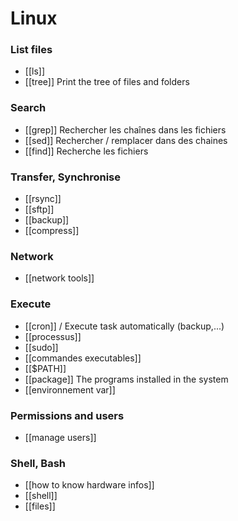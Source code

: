 # Linux

### List files 
* [[ls]] 
* [[tree]]  Print the tree of files and folders 

### Search 
* [[grep]] Rechercher les chaînes dans les fichiers
* [[sed]] Rechercher / remplacer dans des chaines
* [[find]] Recherche les fichiers

### Transfer, Synchronise
* [[rsync]]
* [[sftp]]
* [[backup]]
* [[compress]]

### Network 
* [[network tools]]

### Execute
* [[cron]] / Execute task automatically (backup,...)
* [[processus]]
* [[sudo]]
* [[commandes executables]]
* [[$PATH]]
* [[package]] The programs installed in the system
* [[environnement var]]

### Permissions and users
* [[manage users]]


### Shell, Bash
* [[how to know hardware infos]]
* [[shell]]
* [[files]]
